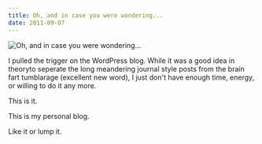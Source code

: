 ```yaml
---
title: Oh, and in case you were wondering...
date: 2011-09-07
---
```


![Oh, and in case you were wondering...](https://source.unsplash.com/qTpc0Vj4YoE/1600x900)

I pulled the trigger on the WordPress blog. While it was a good idea in theoryto seperate the long meandering journal style posts from the brain fart tumblarage (excellent new word), I just don't have enough time, energy, or willing to do it any more.

This is it.

This is my personal blog.

Like it or lump it.